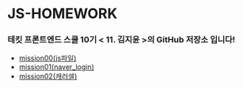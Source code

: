 # JS-HOMEWORK
### 테킷 프론트엔드 스쿨 10기 &lt; 11. 김지윤 &gt;의 GitHub 저장소 입니다!

- [mission00(js파일)](https://github.com/Yooniverse42/js-homework/blob/main/mission00/main.js)
- [mission01(naver_login)](https://github.com/Yooniverse42/js-homework/tree/main/mission01/naver_login)
- [mission02(캐러셀)](https://github.com/Yooniverse42/js-homework/tree/main/mission02)